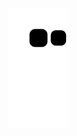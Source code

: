 ![snake svg](https://github.com/imstilllearnai/Python/blob/output/github-contribution-grid-snake.svg)
